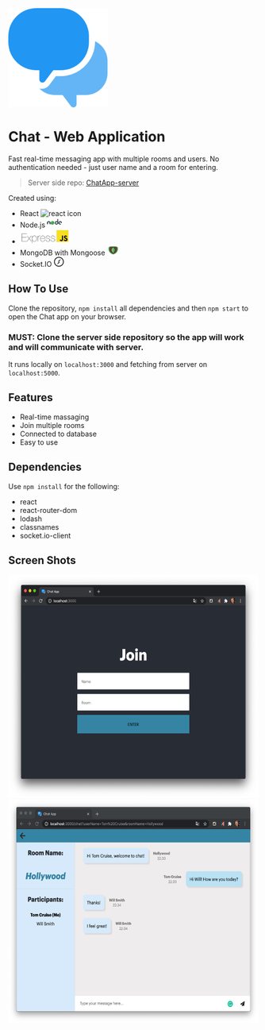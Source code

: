<img src="/public/media/speech-bubble.png" alt="chat logo" width="200" height="200"/>

# Chat - Web Application

Fast real-time messaging app with multiple rooms and users. No authentication needed - just user name and a room for entering.

> Server side repo: [ChatApp-server](https://github.com/OdedNir/ChatApp-server) 

Created using:

- React  <img src="/public/media/favicon-react.ico" alt="react icon" width="20" height="20"/>
- Node.js  <img src="/public/media/node-icon.png" alt="react icon" width="30" height="20"/>
- <img src="/public/media/express-js-cyberpanel.jpg" alt="express icon" width="100" height="30"/>
- MongoDB with Mongoose  <img src="/public/media/mongodb.png" alt="mongodb icon" width="25" height="20"/>
- Socket.IO  <img src="/public/media/socket-io.png" alt="socketio icon" width="20" height="20"/>

## How To Use
Clone the repository, `npm install` all dependencies and then `npm start` to open the Chat app on your browser.

### MUST: Clone the server side repository so the app will work and will communicate with server.

It runs locally on `localhost:3000` and fetching from server on `localhost:5000`.

## Features

- Real-time massaging
- Join multiple rooms
- Connected to database
- Easy to use

## Dependencies

Use `npm install` for the following:
- react
- react-router-dom
- lodash
- classnames
- socket.io-client

## Screen Shots

<img src="/public/media/join-screen-shot.png" alt="join screen shot" width="550" height="450"/>
<img alt="in chat screen shot" src="/public/media/in-chat-screen-shot3.png" width="550" height="450"/>
